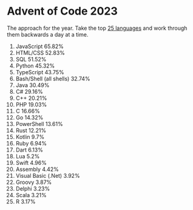 # Advent of Code 2023

The approach for the year. Take the top [25 languages](https://survey.stackoverflow.co/2023/#most-popular-technologies-language-prof) and work through them backwards a day at a time.

1. JavaScript 65.82%
2. HTML/CSS 52.83%
3. SQL 51.52%
4. Python 45.32%
5. TypeScript 43.75%
6. Bash/Shell (all shells) 32.74%
7. Java 30.49%
8. C# 29.16%
9. C++ 20.21%
10. PHP 19.03%
11. C 16.66%
12. Go 14.32%
13. PowerShell 13.61%
14. Rust 12.21%
15. Kotlin 9.7%
16. Ruby 6.94%
17. Dart 6.13%
18. Lua 5.2%
19. Swift 4.96%
20. Assembly 4.42%
21. Visual Basic (.Net) 3.92%
22. Groovy 3.87%
23. Delphi 3.23%
24. Scala 3.21%
25. R 3.17%